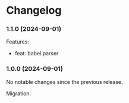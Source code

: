 # Changelog

### 1.1.0 (2024-09-01)

Features:

-   feat: babel parser

### 1.0.0 (2024-09-01)

No notable changes since the previous release.

Migration:
